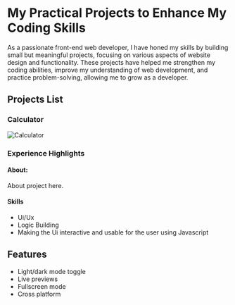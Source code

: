 
# My Practical Projects to Enhance My Coding Skills

As a passionate front-end web developer, I have honed my skills by building small but meaningful projects, focusing on various aspects of website design and functionality. These projects have helped me strengthen my coding abilities, improve my understanding of web development, and practice problem-solving, allowing me to grow as a developer.

## Projects List 
### Calculator

![Calculator](https://github.com/user-attachments/assets/75112956-8f91-4990-954d-e61318c6c5eb)

### Experience Highlights
#### About:
About project here.
#### Skills
- Ui/Ux
- Logic Building
- Making the Ui interactive and usable for the user using Javascript


## Features

- Light/dark mode toggle
- Live previews
- Fullscreen mode
- Cross platform

